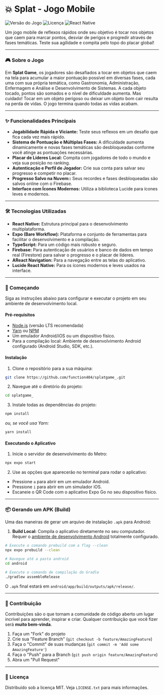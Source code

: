 # 💥 Splat - Jogo Mobile

![Versão do Jogo](https://img.shields.io/badge/version-1.8.22-blue.svg)
![Licença](https://img.shields.io/badge/license-MIT-green.svg)
![React Native](https://img.shields.io/badge/React_Native-20232A?style=for-the-badge&logo=react&logoColor=61DAFB)

Um jogo mobile de reflexos rápidos onde seu objetivo é tocar nos objetos que caem para marcar pontos, desviar de perigos e progredir através de fases temáticas. Teste sua agilidade e compita pelo topo do placar global!

---

### 🎮 Sobre o Jogo

Em **Splat Game**, os jogadores são desafiados a tocar em objetos que caem na tela para acumular a maior pontuação possível em diversas fases, cada uma com sua própria temática, como Gastronomia, Administração, Enfermagem e Análise e Desenvolvimento de Sistemas. A cada objeto tocado, pontos são somados e o nível de dificuldade aumenta. Mas cuidado! Tocar em um objeto perigoso ou deixar um objeto bom cair resulta na perda de vidas. O jogo termina quando todas as vidas acabam.

<!-- <br>

<img src="./assets/splatdemo.gif" alt="Gameplay do Splat" width="300"/> -->

---

### ✨ Funcionalidades Principais

* **Jogabilidade Rápida e Viciante:** Teste seus reflexos em um desafio que fica cada vez mais rápido.
* **Sistema de Pontuação e Múltiplas Fases:**  A dificuldade aumenta dinamicamente e novas fases temáticas são desbloqueadas conforme você atinge as pontuações necessárias.
* **Placar de Líderes Local:**  Compita com jogadores de todo o mundo e veja sua posição no ranking.
* **Autenticação e Perfil de Jogador:** Crie sua conta para salvar seu progresso e competir no placar.
* **Progresso Salvo na Nuvem::** Seus recordes e fases desbloqueadas são salvos online com o Firebase.
* **Interface com Ícones Modernos:** Utiliza a biblioteca Lucide para ícones leves e modernos.

---

### 🛠️ Tecnologias Utilizadas

* **React Native:** Estrutura principal para o desenvolvimento multiplataforma.
* **Expo (Bare Workflow):** Plataforma e conjunto de ferramentas para facilitar o desenvolvimento e a compilação.
* **TypeScript:** Para um código mais robusto e seguro.
* **Firebase:** Para autenticação de usuários e banco de dados em tempo real (Firestore) para salvar o progresso e o placar de líderes.
* **AReact Navigation:** Para a navegação entre as telas do aplicativo.
* **Lucide React Native:** Para os ícones modernos e leves usados na interface.

---

### 🚀 Começando

Siga as instruções abaixo para configurar e executar o projeto em seu ambiente de desenvolvimento local.

#### Pré-requisitos

* [Node.js](https://nodejs.org/) (versão LTS recomendada)
* [Yarn](https://yarnpkg.com/) ou [NPM](https://www.npmjs.com/)
* Um emulador Android/iOS ou um dispositivo físico.
* Para a compilação local: Ambiente de desenvolvimento Android configurado (Android Studio, SDK, etc.).

#### Instalação

1.  Clone o repositório para a sua máquina:
   ```bash
   git clone https://github.com/function404/splatgame_.git
   ```

2.  Navegue até o diretório do projeto:
   ```bash
   cd splatgame_
   ```

3.  Instale todas as dependências do projeto:
   ```bash
   npm install
   ```
   _ou, se você usa Yarn:_
   ```bash
   yarn install
   ```

#### Executando o Aplicativo

1.  Inicie o servidor de desenvolvimento do Metro:
   ```bash
   npx expo start
   ```

2.  Use as opções que aparecerão no terminal para rodar o aplicativo:
   * Pressione `a` para abrir em um emulador Android.
   * Pressione `i` para abrir em um simulador iOS.
   * Escaneie o QR Code com o aplicativo Expo Go no seu dispositivo físico.

---

### 📦 Gerando um APK (Build)

Uma das maneiras de gerar um arquivo de instalação `.apk` para Android:

1.  **Build Local:** Compila o aplicativo diretamente no seu computador. Requer o [ambiente de desenvolvimento Android](https://medium.com/geekculture/react-native-generate-apk-debug-and-release-apk-4e9981a2ea51) totalmente configurado.
   ```bash
   # Execute o comando prebuild com a flag --clean
   npx expo prebuild --clean

   # Navegue até a pasta android
   cd android

   # Execute o comando de compilação do Gradle
   ./gradlew assembleRelease
   ```
   O `.apk` final estará em `android/app/build/outputs/apk/release/`.

---

### 🤝 Contribuição

Contribuições são o que tornam a comunidade de código aberto um lugar incrível para aprender, inspirar e criar. Qualquer contribuição que você fizer será **muito bem-vinda**.

1.  Faça um "Fork" do projeto
2.  Crie sua "Feature Branch" (`git checkout -b feature/AmazingFeature`)
3.  Faça o "Commit" de suas mudanças (`git commit -m 'Add some AmazingFeature'`)
4.  Faça o "Push" para a Branch (`git push origin feature/AmazingFeature`)
5.  Abra um "Pull Request"

---

### 📄 Licença

Distribuído sob a licença MIT. Veja `LICENSE.txt` para mais informações.
